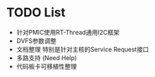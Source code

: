 # TODO List

- 针对PMIC使用RT-Thread通用I2C框架
- DVFS参数调整
- 文档整理 特别是针对主核的Service Request接口
- 多路支持 (Need Help)
- 代码板卡可移植性整理
